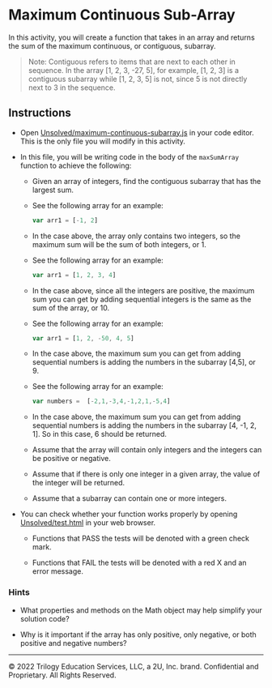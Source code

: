 # Maximum Continuous Sub-Array

In this activity, you will create a function that takes in an array and returns the sum of the maximum continuous, or contiguous, subarray. 

> Note: Contiguous refers to items that are next to each other in sequence. In the array [1, 2, 3, -27, 5], for example, [1, 2, 3] is a contiguous subarray while [1, 2, 3, 5] is not, since 5 is not directly next to 3 in the sequence. 

## Instructions

* Open [Unsolved/maximum-continuous-subarray.js](Unsolved/maximum-continuous-subarray.js) in your code editor. This is the only file you will modify in this activity.

* In this file, you will be writing code in the body of the `maxSumArray` function to achieve the following:

  * Given an array of integers, find the contiguous subarray that has the largest sum.

  * See the following array for an example:

     ```js
     var arr1 = [-1, 2]
     ```

  *  In the case above, the array only contains two integers, so the maximum sum will be the sum of both integers, or 1. 

  * See the following array for an example:

     ```js
     var arr1 = [1, 2, 3, 4]
     ```

   * In the case above, since all the integers are positive, the maximum sum you can get by adding sequential integers is the same as the sum of the array, or 10.

   * See the following array for an example:

     ```js
     var arr1 = [1, 2, -50, 4, 5]
     ```

   * In the case above, the maximum sum you can get from adding sequential numbers is adding the numbers in the subarray [4,5], or 9.

   * See the following array for an example:

     ```js
     var numbers =  [-2,1,-3,4,-1,2,1,-5,4]
     ```

   * In the case above, the maximum sum you can get from adding sequential numbers is adding the numbers in the subarray [4, -1, 2, 1]. So in this case, 6 should be returned.

   * Assume that the array will contain only integers and the integers can be positive or negative. 

   * Assume that if there is only one integer in a given array, the value of the integer will be returned. 

   * Assume that a subarray can contain one or more integers.

* You can check whether your function works properly by opening [Unsolved/test.html](Unsolved/test.html) in your web browser.

   * Functions that PASS the tests will be denoted with a green check mark.

   * Functions that FAIL the tests will be denoted with a red X and an error message.

### Hints

* What properties and methods on the Math object may help simplify your solution code?

* Why is it important if the array has only positive, only negative, or both positive and negative numbers?

---
© 2022 Trilogy Education Services, LLC, a 2U, Inc. brand. Confidential and Proprietary. All Rights Reserved.
